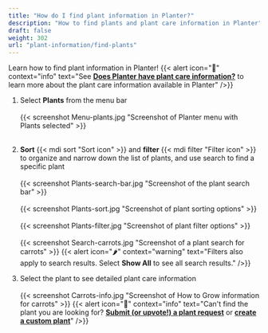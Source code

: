 ```yaml
---
title: "How do I find plant information in Planter?"
description: "How to find plants and plant care information in Planter"
draft: false
weight: 302
url: "plant-information/find-plants"
---
```


Learn how to find plant information in Planter!
{{< alert icon="🌿" context="info" text="See [**Does Planter have plant care information?**](../how-to-grow) to learn more about the plant care information available in Planter" />}}

1. Select **Plants** from the menu bar<br /><br />
{{< screenshot Menu-plants.jpg "Screenshot of Planter menu with Plants selected" >}}<br /><br />

2. **Sort** {{< mdi sort "Sort icon" >}} and **filter** {{< mdi filter "Filter icon" >}} to organize and narrow down the list of plants, and use search to find a specific plant<br /><br />
{{< screenshot Plants-search-bar.jpg "Screenshot of the plant search bar" >}}<br /><br />
{{< screenshot Plants-sort.jpg "Screenshot of plant sorting options" >}}<br /><br />
{{< screenshot Plants-filter.jpg "Screenshot of plant filter options" >}}<br /><br />
{{< screenshot Search-carrots.jpg "Screenshot of a plant search for carrots" >}}
{{< alert icon="🌶️" context="warning" text="Filters also apply to search results. Select **Show All** to see all search results." />}}

3. Select the plant to see detailed plant care information<br /><br />
{{< screenshot Carrots-info.jpg "Screenshot of How to Grow information for carrots" >}}
{{< alert icon="🥕" context="info" text="Can't find the plant you are looking for? [**Submit (or upvote!) a plant request**](https://planter.garden/requests) or [**create a custom plant**](../create-plants)"  />}}

